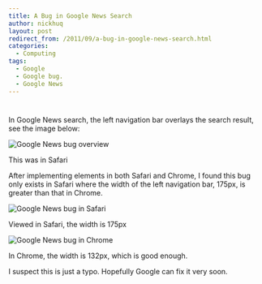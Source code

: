 ```yaml
---
title: A Bug in Google News Search
author: nickhuq
layout: post
redirect_from: /2011/09/a-bug-in-google-news-search.html
categories:
  - Computing
tags:
  - Google
  - Google bug.
  - Google News
---
```

# 

In Google News search, the left navigation bar overlays the search result, see the image below:

![][1]

 [1]: http://huqiangty.com/wp-content/post-img/2011-09-25-google-bug-overview.png "Google News bug overview"

This was in Safari

After implementing elements in both Safari and Chrome, I found this bug only exists in Safari where the width of the left navigation bar, 175px, is greater than that in Chrome.

![][2]

 [2]: http://huqiangty.com/wp-content/post-img/2011-09-25-google-bug-in-safari.png "Google News bug in Safari"

Viewed in Safari, the width is 175px

![][3]

 [3]: http://huqiangty.com/wp-content/post-img/2011-09-25-google-bug-in-chrome.png "Google News bug in Chrome"

In Chrome, the width is 132px, which is good enough.

I suspect this is just a typo. Hopefully Google can fix it very soon.

 